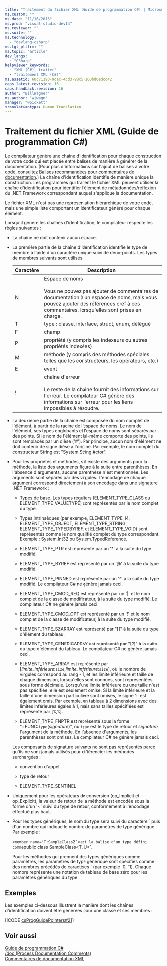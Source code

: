 ```yaml
---
title: "Traitement du fichier XML (Guide de programmation C#) | Microsoft Docs"
ms.custom: ""
ms.date: "11/16/2016"
ms.prod: "visual-studio-dev14"
ms.reviewer: ""
ms.suite: ""
ms.technology: 
  - "devlang-csharp"
ms.tgt_pltfrm: ""
ms.topic: "article"
dev_langs: 
  - "CSharp"
helpviewer_keywords: 
  - "XML (C#), traiter"
  - "traitement XML (C#)"
ms.assetid: 60c71193-9dac-4cd3-98c5-100bd0edcc42
caps.latest.revision: 16
caps.handback.revision: 16
author: "BillWagner"
ms.author: "wiwagn"
manager: "wpickett"
translationtype: Human Translation
---
```

# Traitement du fichier XML (Guide de programmation C#)
Le compilateur génère une chaîne d'identification pour chaque construction de votre code qui est placée entre balises de manière à générer de la documentation.  \(Pour plus d'informations sur l'ajout de balises à votre code, consultez [Balises recommandées pour commentaires de documentation](../../../csharp/programming-guide/xmldoc/recommended-tags-for-documentation-comments.md).\) La chaîne d'identification identifie de manière unique la construction.  Les programmes qui traitent le fichier XML peuvent utiliser la chaîne d'identification pour identifier l'élément de métadonnées\/réflexion du .NET Framework correspondant auquel s'applique la documentation.  
  
 Le fichier XML n'est pas une représentation hiérarchique de votre code, mais une simple liste comportant un identificateur généré pour chaque élément.  
  
 Lorsqu'il génère les chaînes d'identification, le compilateur respecte les règles suivantes :  
  
-   La chaîne ne doit contenir aucun espace.  
  
-   La première partie de la chaîne d'identification identifie le type de membre à l'aide d'un caractère unique suivi de deux\-points.  Les types de membres suivants sont utilisés :  
  
    |Caractère|Description|  
    |---------------|-----------------|  
    |N|Espace de noms<br /><br /> Vous ne pouvez pas ajouter de commentaires de documentation à un espace de noms, mais vous pouvez ajouter des références cref à ces commentaires, lorsqu'elles sont prises en charge.|  
    |T|type : classe, interface, struct, enum, délégué|  
    |F|champ|  
    |P|propriété \(y compris les indexeurs ou autres propriétés indexées\)|  
    |M|méthode \(y compris des méthodes spéciales telles que les constructeurs, les opérateurs, etc.\)|  
    |E|event|  
    |\!|chaîne d'erreur<br /><br /> Le reste de la chaîne fournit des informations sur l'erreur.  Le compilateur C\# génère des informations sur l'erreur pour les liens impossibles à résoudre.|  
  
-   La deuxième partie de la chaîne est composée du nom complet de l'élément, à partir de la racine de l'espace de noms.  Le nom de l'élément, ses types englobants et l'espace de noms sont séparés par des points.  Si le nom de l'élément lui\-même comporte des points, ils sont remplacés par un dièse \('\#'\).  Par principe, aucun nom d'élément ne doit contenir de signe dièse à l'origine.  Par exemple, le nom complet du constructeur String est "System.String.\#ctor".  
  
-   Pour les propriétés et méthodes, s'il existe des arguments pour la méthode, la liste des arguments figure à la suite entre parenthèses.  En l'absence d'arguments, aucune parenthèse n'est mentionnée.  Les arguments sont séparés par des virgules.  L'encodage de chaque argument correspond directement à son encodage dans une signature .NET Framework :  
  
    -   Types de base.  Les types réguliers \(ELEMENT\_TYPE\_CLASS ou ELEMENT\_TYPE\_VALUETYPE\) sont représentés par le nom complet du type.  
  
    -   Types intrinsèques \(par exemple, ELEMENT\_TYPE\_I4, ELEMENT\_TYPE\_OBJECT, ELEMENT\_TYPE\_STRING, ELEMENT\_TYPE\_TYPEDBYREF.  et ELEMENT\_TYPE\_VOID\) sont représentés comme le nom qualifié complet du type correspondant.  Exemple : System.Int32 ou System.TypedReference.  
  
    -   ELEMENT\_TYPE\_PTR est représenté par un '\*' à la suite du type modifié.  
  
    -   ELEMENT\_TYPE\_BYREF est représenté par un '@' à la suite du type modifié.  
  
    -   ELEMENT\_TYPE\_PINNED est représenté par un '^' à la suite du type modifié.  Le compilateur C\# ne génère jamais ceci.  
  
    -   ELEMENT\_TYPE\_CMOD\_REQ est représenté par un '&#124;' et le nom complet de la classe de modificateur, à la suite du type modifié.  Le compilateur C\# ne génère jamais ceci.  
  
    -   ELEMENT\_TYPE\_CMOD\_OPT est représenté par un '\!' et le nom complet de la classe de modificateur, à la suite du type modifié.  
  
    -   ELEMENT\_TYPE\_SZARRAY est représenté par "\[\]" à la suite du type d'élément du tableau.  
  
    -   ELEMENT\_TYPE\_GENERICARRAY est représenté par "\[?\]" à la suite du type d'élément du tableau.  Le compilateur C\# ne génère jamais ceci.  
  
    -   ELEMENT\_TYPE\_ARRAY est représenté par \[*limite\_inférieure*:`size`,*limite\_inférieure*:`size`\], où le nombre de virgules correspond au rang \- 1, et les limite inférieure et taille de chaque dimension, lorsqu'elles sont connues, sont représentées sous forme décimale.  Lorsqu'une limite inférieure ou une taille n'est pas spécifiée, elle est seulement omise.  Si la limite inférieure et la taille d'une dimension particulière sont omises, le signe ':' est également omis.  Par exemple, un tableau à 2 dimensions avec des limites inférieures égales à 1, mais sans tailles spécifiées est représenté par \[1:,1:\].  
  
    -   ELEMENT\_TYPE\_FNPTR est représenté sous la forme "\=FUNC:`type`\(*signature*\)", où `type` est le type de retour et *signature* l'argument de la méthode.  En l'absence d'arguments, les parenthèses sont omises.  Le compilateur C\# ne génère jamais ceci.  
  
     Les composants de signature suivants ne sont pas représentés parce qu'ils ne sont jamais utilisés pour différencier les méthodes surchargées :  
  
    -   convention d'appel  
  
    -   type de retour  
  
    -   ELEMENT\_TYPE\_SENTINEL  
  
-   Uniquement pour les opérateurs de conversion \(op\_Implicit et op\_Explicit\), la valeur de retour de la méthode est encodée sous la forme d'un '~' suivi du type de retour, conformément à l'encodage effectué plus haut.  
  
-   Pour les types génériques, le nom du type sera suivi du caractère \` puis d'un nombre qui indique le nombre de paramètres de type générique.  Par exemple :  
  
     `<member name="T:SampleClass`2">` est la balise d'un type défini comme `public class SampleClass<T, U>`.  
  
     Pour les méthodes qui prennent des types génériques comme paramètres, les paramètres de type générique sont spécifiés comme des nombres précédés de caractères \` \(par exemple \`0, \`1\).  Chaque nombre représente une notation de tableau de base zéro pour les paramètres génériques du type.  
  
## Exemples  
 Les exemples ci\-dessous illustrent la manière dont les chaînes d'identification doivent être générées pour une classe et ses membres :  
  
 [!CODE [csProgGuidePointers#21](../CodeSnippet/VS_Snippets_VBCSharp/csProgGuidePointers#21)]  
  
## Voir aussi  
 [Guide de programmation C\#](../../../csharp/programming-guide/index.md)   
 [\/doc \(Process Documentation Comments\)](../../../csharp/language-reference/compiler-options/doc-compiler-option.md)   
 [Commentaires de documentation XML](../../../csharp/programming-guide/xmldoc/xml-documentation-comments.md)